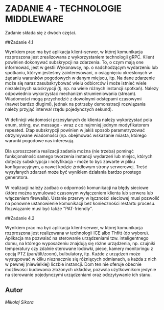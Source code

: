 # ZADANIE 4 - TECHNOLOGIE MIDDLEWARE

Zadanie składa się z dwóch części.

##Zadanie 4.1

Wynikiem prac ma być aplikacja klient-serwer, w której komunikacja rozproszona jest zrealizowana z wykorzystaniem 
technologii gRPC. Klient powinien dokonywać subskrypcji na zdarzenia. To, o czym mają one informować, jest w gestii 
Wykonawcy, np. o nadchodzącym wydarzeniu lub spotkaniu, którym jesteśmy zainteresowani, o osiągnięciu określonych 
w żądaniu warunków pogodowych w danym miejscu, itp. Na dane zdarzenie może się naraz zasubskrybować wielu odbiorców 
i może istnieć wiele niezależnych subskrypcji (tj. np. na wiele różnych instancji spotkań).  Należy odpowiednio 
wykorzystać mechanizm strumieniowania (stream). Wiadomości mogą przychodzić z dowolnymi odstępami czasowymi  
(nawet bardzo długimi), jednak na potrzeby demonstracji rozwiązania należy przyjąć interwał rzędu pojedynczych sekund).
<br><br>W definicji wiadomości przesyłanych do klienta należy wykorzystać pola enum, string, ew. message - wraz z co najmniej
jednym modyfikatorem repeated. Etap subskrypcji powinien w jakiś sposób parametryzować otrzymywane wiadomości 
(np. obejmować wskazanie miasta, którego warunki pogodowe nas interesują. <br><br>Dla uproszczenia realizacji zadania można
(nie trzeba) pominąć funkcjonalność samego tworzenia instancji wydarzeń lub miejsc, których dotyczy subskrypcja i 
notyfikacja - może to być zawarte w pliku konfiguracyjnym, a nawet kodzie źródłowym strony serwerowej. 
Treść wysyłanych zdarzeń może być wynikiem działania bardzo prostego generatora.<br><br> W realizacji należy zadbać o 
odporność komunikacji na błędy sieciowe (które można symulować czasowym wyłączeniem klienta lub serwera lub 
włączeniem firewalla). Ustanie przerwy w łączności sieciowej musi pozwolić na ponowne ustanowienie komunikacji bez
konieczności restartu procesu. Rozwiązanie musi być także "PAT-friendly".

##Zadanie 4.2

Wynikiem prac ma być aplikacja klient-serwer, w której komunikacja rozproszona jest realizowana w technologii ICE 
albo Thfitt (do wyboru). Aplikacja ma pozwalać na sterowanie urządzeniami tzw. inteligentnego domu, na którego 
wyposażeniu znajdują się różne urządzenia, np. czujniki temperatury czy zdalnie sterowane lodówki, piece, kamery 
monitoringu z opcją PTZ (pan/tilt/zoom), bulbulatory, itp. Każde z urządzeń może występować w kilku nieznacznie się 
różniących odmianach, a każda z nich w pewnej (niewielkiej) liczbie instancji. Dom ten nie oferuje obecnie możliwości
budowania złożonych układów, pozwala użytkownikom jedynie na sterowanie pojedynczymi urządzeniami oraz odczytywanie 
ich stanu.

## Autor
*Mikołaj Sikora*
